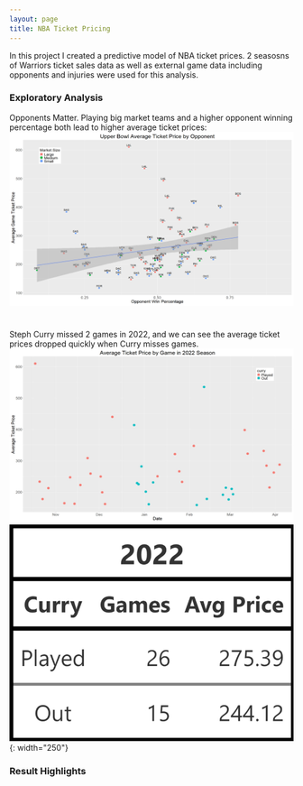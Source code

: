 ```yaml
---
layout: page
title: NBA Ticket Pricing
---
```

In this project I created a predictive model of NBA ticket prices. 2 seasosns of Warriors ticket sales data as well as external game data including opponents and injuries were used for this analysis.


### Exploratory Analysis
Opponents Matter. Playing big market teams and a higher opponent winning percentage both lead to higher average ticket prices:
![Image](/assets/images/opps.jpeg)
#
Steph Curry missed 2 games in 2022, and we can see the average ticket prices dropped quickly when Curry misses games.
![Image](/assets/images/curry_graph.jpeg)
![Image](/assets/images/curry_22.jpeg){: width="250"}


### Result Highlights
